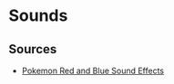 # Sounds

## Sources

- [Pokemon Red and Blue Sound Effects](https://www.sounds-resource.com/game_boy_gbc/pokemonredblueyellow/sound/17241/)
